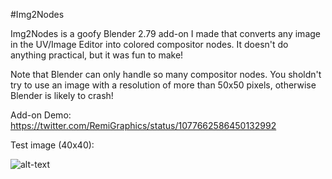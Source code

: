 #Img2Nodes

Img2Nodes is a goofy Blender 2.79 add-on I made that converts any image in the UV/Image Editor into colored compositor nodes. It doesn't do anything practical, but it was fun to make!

Note that Blender can only handle so many compositor nodes. You sholdn't try to use an image with a resolution of more than 50x50 pixels, otherwise Blender is likely to crash!


Add-on Demo: https://twitter.com/RemiGraphics/status/1077662586450132992

Test image (40x40):

![alt-text](https://remingtongraphics.net/wp-content/uploads/2018/01/santa.png)

